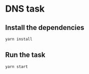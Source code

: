 # DNS task

## Install the dependencies

```bash
yarn install
```

## Run the task

```bash
yarn start
```
